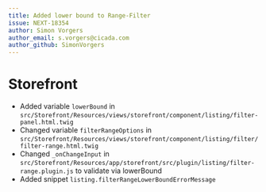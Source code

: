 ```yaml
---
title: Added lower bound to Range-Filter
issue: NEXT-18354
author: Simon Vorgers
author_email: s.vorgers@cicada.com
author_github: SimonVorgers
---
```

# Storefront
* Added variable `lowerBound` in `src/Storefront/Resources/views/storefront/component/listing/filter-panel.html.twig`
* Changed variable `filterRangeOptions` in `src/Storefront/Resources/views/storefront/component/listing/filter/filter-range.html.twig`
* Changed `_onChangeInput` in `src/Storefront/Resources/app/storefront/src/plugin/listing/filter-range.plugin.js` to validate via lowerBound
* Added snippet `listing.filterRangeLowerBoundErrorMessage`
